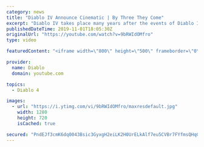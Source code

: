 ```yaml
---
category: news
title: "Diablo IV Announce Cinematic | By Three They Come"
excerpt: "Diablo IV takes place many years after the events of Diablo III, after millions have been slaughtered by the actions of the High Heavens and Burning Hells alike."
publishedDateTime: 2019-11-01T18:05:30Z
originalUrl: "https://youtube.com/watch?v=9bRWIdOMfro"
type: video

featuredContent: "<iframe width=\"800\" height=\"500\" frameborder=\"0\" src=\"https://www.youtube.com/embed/9bRWIdOMfro\" allow=\"accelerometer; autoplay; encrypted-media; gyroscope; picture-in-picture\" allowfullscreen></iframe>"

provider:
  name: Diablo
  domain: youtube.com

topics:
  - Diablo 4

images:
  - url: "https://i.ytimg.com/vi/9bRWIdOMfro/maxresdefault.jpg"
    width: 1280
    height: 720
    isCached: true

secured: "PndEJf3cmK6dq0043Bsic3GyxgH2eiLK2H0UrELkAlf7eu5CVBr7FYfmsQHqGWR3S1qp91vtUWSBhNJ6ZYRnLdPVlLKywna8YqXqzGilcJg4s/ITlLJgPXiCHlZCD6zPG0rjsUwFFXlgconCzbJit2FXaoM8sKdz7MI+A7t4Lvtn5lCHAMSn5sfgJmebGIMuflYn3zXJZn2xi0fkBa7QZjf114C/kGk39UnTlFVufXNDrzz5GDgSN55JM5iopwN3zF79IYWj4lsAuSU6yqggsx5oA+v02oIkLWnX6qYjqoXYaT4brDOruNXaYq3z6UF+fM4W/HuMy7Z71g9W02dHClIT8GhyZzA7MBCc/KhXU6pYJnVz26WpPijohgLW6f16CkW4AFLA0rJjG/4rhMxw+TfgGcJaa+ie5SQEm8u53Nn0/m/tOz8JTjHvCJzA6wwT;dH1tW+4B9nuq/AfUY35HBw=="
---
```


